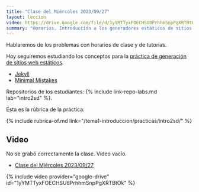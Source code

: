 ```yaml
---
title: "Clase del Miércoles 2023/09/27"
layout: leccion
video: https://drive.google.com/file/d/1yYMTTyxFOECHSU8PrhhmSnpPgXRTBtOk/view?usp=sharing
summary: "Horarios. Introducción a los generadores estáticos de sitios web: liquid, layouts, collections"
---
```


Hablaremos de los problemas con horarios de clase y de tutorías.

Hoy seguiremos estudiando los conceptos para la [práctica de generación de sitios web estáticos]({{site.baseurl}}/tema1-introduccion/practicas/intro2sd/).

- [Jekyll](https://jekyllrb.com/docs/)
- [Minimal Mistakes](https://mmistakes.github.io/minimal-mistakes/docs/quick-start-guide/)

Repositorios de los estudiantes: {% include link-repo-labs.md lab="intro2sd" %}. 

Esta es la rúbrica de la práctica:

{% include rubrica-of.md link="/tema1-introduccion/practicas/intro2sd/" %}

## Video 

No se grabó correctamente la clase. Vídeo vacío.

* <a href="{{page.video}}">Clase del Miércoles 2023/09/27</a>

{% include video provider="google-drive" id="1yYMTTyxFOECHSU8PrhhmSnpPgXRTBtOk" %}
